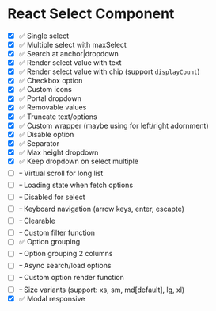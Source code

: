 # React Select Component

- [x] ✅ Single select
- [x] ✅ Multiple select with maxSelect
- [x] ✅ Search at anchor|dropdown
- [x] ✅ Render select value with text
- [x] ✅ Render select value with chip (support `displayCount`)
- [x] ✅ Checkbox option
- [x] ✅ Custom icons
- [x] ✅ Portal dropdown
- [x] ✅ Removable values
- [x] ✅ Truncate text/options
- [x] ✅ Custom wrapper (maybe using for left/right adornment)
- [x] ✅ Disable option
- [x] ✅ Separator
- [x] ✅ Max height dropdown
- [x] ✅ Keep dropdown on select multiple
- [ ] ᠆ Virtual scroll for long list
- [ ] ᠆ Loading state when fetch options
- [ ] ᠆ Disabled for select
- [ ] ᠆ Keyboard navigation (arrow keys, enter, escapte)
- [ ] ᠆ Clearable
- [ ] ᠆ Custom filter function
- [ ] ✅ Option grouping
- [ ] ᠆ Option grouping 2 columns
- [ ] ᠆ Async search/load options
- [ ] ᠆ Custom option render function
- [ ] ᠆ Size variants (support: xs, sm, md[default], lg, xl)
- [x] ✅ Modal responsive

